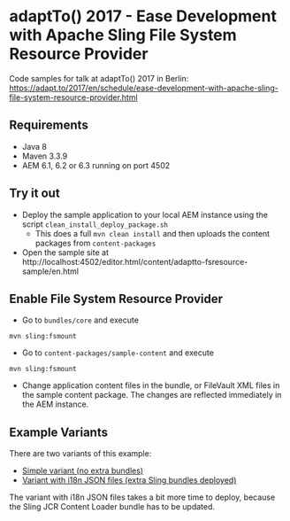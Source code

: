 adaptTo() 2017 - Ease Development with Apache Sling File System Resource Provider
=================================================================================

Code samples for talk at adaptTo() 2017 in Berlin:<br/>
https://adapt.to/2017/en/schedule/ease-development-with-apache-sling-file-system-resource-provider.html


Requirements
------------

* Java 8
* Maven 3.3.9
* AEM 6.1, 6.2 or 6.3 running on port 4502


Try it out
----------

* Deploy the sample application to your local AEM instance using the script `clean_install_deploy_package.sh`
  * This does a full `mvn clean install` and then uploads the content packages from `content-packages`
* Open the sample site at http://localhost:4502/editor.html/content/adaptto-fsresource-sample/en.html


Enable File System Resource Provider
------------------------------------

* Go to `bundles/core` and execute
```
mvn sling:fsmount
```
* Go to `content-packages/sample-content` and execute
```
mvn sling:fsmount
```
* Change application content files in the bundle, or FileVault XML files in the sample content package. The changes are reflected immediately in the AEM instance.



Example Variants
----------------

There are two variants of this example:

* [Simple variant (no extra bundles)](https://github.com/adaptto/2017-ease-development-sling-fsresource)
* [Variant with i18n JSON files (extra Sling bundles deployed)](https://github.com/adaptto/2017-ease-development-sling-fsresource/tree/feature/json-i18n)

The variant with i18n JSON files takes a bit more time to deploy, because the Sling JCR Content Loader bundle has to be updated.
